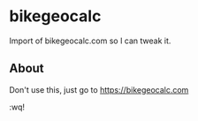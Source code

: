 bikegeocalc
========

Import of bikegeocalc.com so I can tweak it.


About
--------
Don't use this, just go to https://bikegeocalc.com

:wq!

